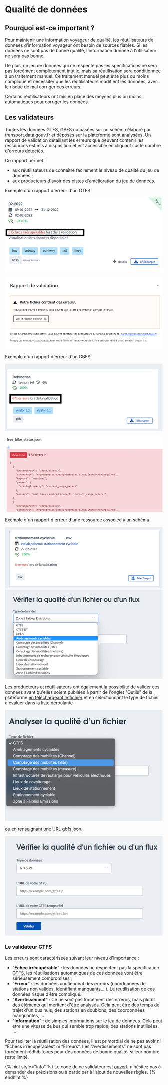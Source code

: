 # Qualité de données

## Pourquoi est-ce important ?

Pour maintenir une information voyageur de qualité, les réutilisateurs de données d’information voyageur ont besoin de sources fiables. Si les données ne sont pas de bonne qualité, l'information donnée à l'utilisateur ne sera pas bonne.

De plus, un jeu de données qui ne respecte pas les spécifications ne sera pas forcément complètement inutile, mais sa réutilisation sera conditionnée à un traitement manuel. Ce traitement manuel peut être plus ou moins compliqué et nécessiter que les réutilisateurs modifient les données, avec le risque de mal corriger ces erreurs.

Certains réutilisateurs ont mis en place des moyens plus ou moins automatiques pour corriger les données.

## Les validateurs

Toutes les données GTFS, GBFS ou basées sur un schéma élaboré par transport.data.gouv.fr et déposés sur la plateforme sont analysées. Un rapport de validation détaillant les erreurs que peuvent contenir les ressources est mis à disposition et est accessible en cliquant sur le nombre d'erreurs détectés.&#x20;

Ce rapport permet :

* aux réutilisateurs de connaître facilement le niveau de qualité du jeu de données ;
* aux producteurs d'avoir des pistes d'amélioration du jeu de données.

Exemple d'un rapport d'erreur d'un GTFS

![](<../.gitbook/assets/image (178).png>)

![](<../.gitbook/assets/image (171).png>)

Exemple d'un rapport d'erreur d'un GBFS

![](<../.gitbook/assets/image (177).png>)

![](<../.gitbook/assets/image (181) (1).png>)

Exemple d'un rapport d'erreur d'une ressource associée à un schéma&#x20;

![](<../.gitbook/assets/image (169).png>)\
![](<../.gitbook/assets/image (170) (1).png>)



Les producteurs et réutilisateurs ont également la possibilité de valider ces données avant qu'elles soient publiées à partir de l'onglet "Outils" de la plateforme [en téléchargeant le fichier](https://transport.data.gouv.fr/validation) et en sélectionnant le type de fichier à évaluer dans la liste déroulante&#x20;

![](<../.gitbook/assets/image (172).png>)

ou [en renseignant une URL gbfs.json](https://transport.data.gouv.fr/tools/gbfs/analyze).&#x20;

![](<../.gitbook/assets/image (180) (1).png>)

### Le validateur GTFS

Les erreurs sont caractérisées suivant leur niveau d'importance :

* "**Échec irrécupérable**" : les données ne respectent pas la spécification [GTFS](https://gtfs.org/reference/static), les réutilisations automatiques de ces données vont être sérieusement compromises ;
* "**Erreur**" : les données contiennent des erreurs (coordonnées de stations non valides, identifiant manquants,...). La réutilisation de ces données risque d’être compliqué.
* "**Avertissement**" : Ce ne sont pas forcément des erreurs, mais plutôt des éléments qui méritent d'être analysés. Cela peut être des temps de trajet d'un bus nuls, des stations en doublons, des coordonnées manquantes, ...
* "**Information**" : de simples informations sur le jeu de données. Cela peut etre une vitesse de bus qui semble trop rapide, des stations inutilisées, ....

Pour faciliter la réutilisation des données, il est primordial de ne pas avoir ni “Échecs irrécupérables” ni “Erreurs”. Les “Avertissements” ne sont pas forcément rédhibitoires pour des données de bonne qualité, si leur nombre reste limité.

{% hint style="info" %}
Le code de ce validateur est [ouvert](https://github.com/etalab/transport-validator/), n’hésitez pas à demander des précisions ou à participer à l’ajout de nouvelles règles.
{% endhint %}

